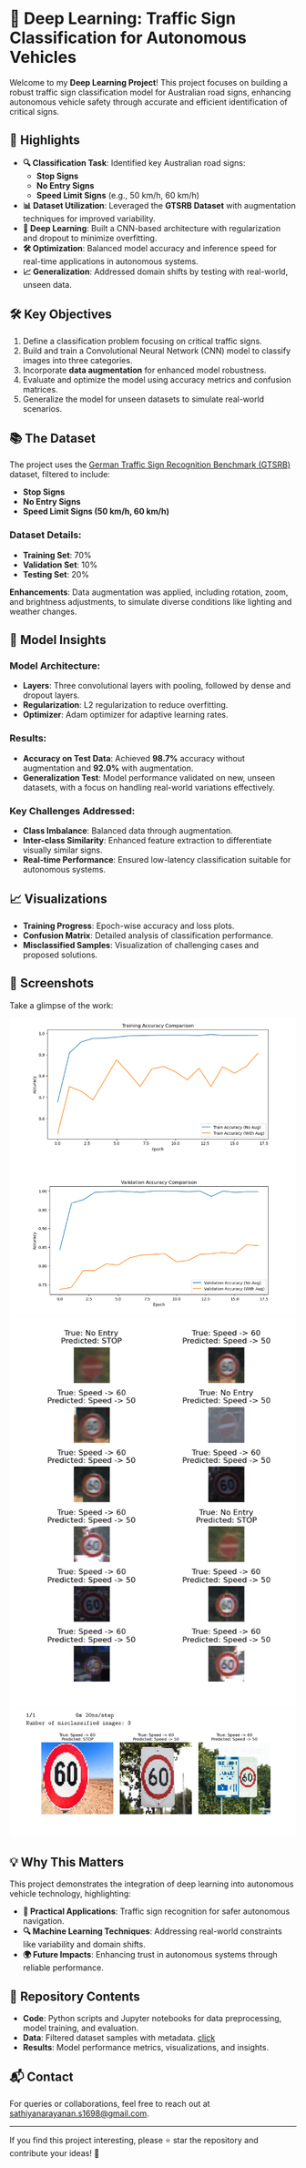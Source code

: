 # 🚗 Deep Learning: Traffic Sign Classification for Autonomous Vehicles  

Welcome to my **Deep Learning Project**! This project focuses on building a robust traffic sign classification model for Australian road signs, enhancing autonomous vehicle safety through accurate and efficient identification of critical signs.  

## 🌟 Highlights  

- **🔍 Classification Task**: Identified key Australian road signs:
  - **Stop Signs**
  - **No Entry Signs**
  - **Speed Limit Signs** (e.g., 50 km/h, 60 km/h)  
- **📊 Dataset Utilization**: Leveraged the **GTSRB Dataset** with augmentation techniques for improved variability.  
- **🤖 Deep Learning**: Built a CNN-based architecture with regularization and dropout to minimize overfitting.  
- **🛠 Optimization**: Balanced model accuracy and inference speed for real-time applications in autonomous systems.  
- **📈 Generalization**: Addressed domain shifts by testing with real-world, unseen data.  

## 🛠️ Key Objectives  

1. Define a classification problem focusing on critical traffic signs.  
2. Build and train a Convolutional Neural Network (CNN) model to classify images into three categories.  
3. Incorporate **data augmentation** for enhanced model robustness.  
4. Evaluate and optimize the model using accuracy metrics and confusion matrices.  
5. Generalize the model for unseen datasets to simulate real-world scenarios.  

## 📚 The Dataset  

The project uses the [German Traffic Sign Recognition Benchmark (GTSRB)](https://drive.google.com/drive/folders/1cm1QRM_NUWcKkajQcgVe8qAUvnVqyJlb) dataset, filtered to include:  

- **Stop Signs**  
- **No Entry Signs**  
- **Speed Limit Signs (50 km/h, 60 km/h)** 



### Dataset Details:  
- **Training Set**: 70%  
- **Validation Set**: 10%  
- **Testing Set**: 20%  

**Enhancements**: Data augmentation was applied, including rotation, zoom, and brightness adjustments, to simulate diverse conditions like lighting and weather changes.  

## 🔬 Model Insights  

### Model Architecture:  
- **Layers**: Three convolutional layers with pooling, followed by dense and dropout layers.  
- **Regularization**: L2 regularization to reduce overfitting.  
- **Optimizer**: Adam optimizer for adaptive learning rates.  

### Results:  
- **Accuracy on Test Data**: Achieved **98.7%** accuracy without augmentation and **92.0%** with augmentation.  
- **Generalization Test**: Model performance validated on new, unseen datasets, with a focus on handling real-world variations effectively.  

### Key Challenges Addressed:  
- **Class Imbalance**: Balanced data through augmentation.  
- **Inter-class Similarity**: Enhanced feature extraction to differentiate visually similar signs.  
- **Real-time Performance**: Ensured low-latency classification suitable for autonomous systems.  

## 📈 Visualizations  

- **Training Progress**: Epoch-wise accuracy and loss plots.  
- **Confusion Matrix**: Detailed analysis of classification performance.  
- **Misclassified Samples**: Visualization of challenging cases and proposed solutions.  

## 📸 Screenshots  

Take a glimpse of the work:  

![Display1](images/display1.png)  
![Display2](images/display2.png)  
![Display3](images/display3.png)  


## 💡 Why This Matters  

This project demonstrates the integration of deep learning into autonomous vehicle technology, highlighting:  
- **🚦 Practical Applications**: Traffic sign recognition for safer autonomous navigation.  
- **🔍 Machine Learning Techniques**: Addressing real-world constraints like variability and domain shifts.  
- **🌍 Future Impacts**: Enhancing trust in autonomous systems through reliable performance.  

## 📁 Repository Contents  

- **Code**: Python scripts and Jupyter notebooks for data preprocessing, model training, and evaluation.  
- **Data**: Filtered dataset samples with metadata. [click](https://drive.google.com/drive/folders/1cm1QRM_NUWcKkajQcgVe8qAUvnVqyJlb)
- **Results**: Model performance metrics, visualizations, and insights.  

## 📬 Contact  

For queries or collaborations, feel free to reach out at [sathiyanarayanan.s1698@gmail.com](sathiyanarayanan.s1698@gmail.com).  

---

If you find this project interesting, please ⭐ star the repository and contribute your ideas! 🚀  

